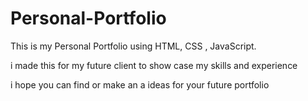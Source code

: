 # Personal-Portfolio
This is my Personal Portfolio using HTML, CSS , JavaScript.

i made this for my future client to show case my skills and experience

i hope you can find or make an a ideas for your future portfolio
